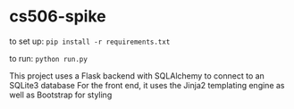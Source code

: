 # cs506-spike

to set up:
`pip install -r requirements.txt`

to run:
`python run.py`

This project uses a Flask backend with SQLAlchemy to connect to an SQLite3 database
For the front end, it uses the Jinja2 templating engine as well as Bootstrap for styling